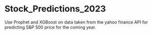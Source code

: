 # Stock_Predictions_2023
Use Prophet and XGBoost on data taken from the yahoo finance API for predicting S&amp;P 500 price for the coming year.
